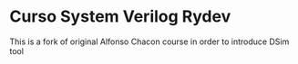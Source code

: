 # Curso System Verilog Rydev

This is a fork of original Alfonso Chacon course in order to introduce DSim tool
